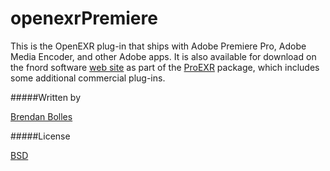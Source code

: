 openexrPremiere
===============

This is the OpenEXR plug-in that ships with Adobe Premiere Pro, Adobe Media Encoder, and other Adobe apps. It is also available for download on the fnord software [web site](http://www.fnordware.com/OpenEXR/) as part of the [ProEXR](http://www.fnordware.com/ProEXR/) package, which includes some additional commercial plug-ins.


#####Written by

[Brendan Bolles](http://github.com/fnordware/)



#####License

[BSD](http://opensource.org/licenses/BSD-2-Clause)
